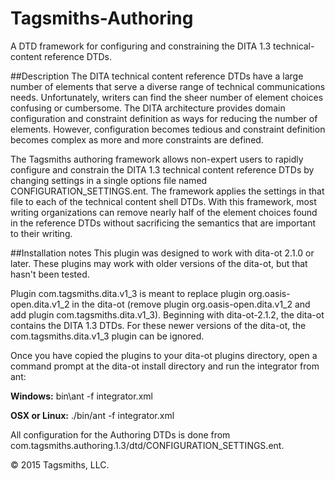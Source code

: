 # Tagsmiths-Authoring
A DTD framework for configuring and constraining the DITA 1.3 technical-content reference DTDs.

##Description
The DITA technical content reference DTDs have a large number of elements that serve a
diverse range of technical communications needs. Unfortunately, writers can find the
sheer number of element choices confusing or cumbersome. The DITA architecture provides
domain configuration and constraint definition as ways for reducing the number of elements.
However, configuration becomes tedious and constraint definition becomes complex as more
and more constraints are defined. 

The Tagsmiths authoring framework allows non-expert users to rapidly configure and
constrain the DITA 1.3 technical content reference DTDs by changing settings in a single
options file named CONFIGURATION_SETTINGS.ent. The framework applies the settings
in that file to each of the technical content shell DTDs. With this framework, most writing
organizations can remove nearly half of the element choices found in the reference DTDs
without sacrificing the semantics that are important to their writing.

##Installation notes
This plugin was designed to work with dita-ot 2.1.0 or later. These plugins may work with older
versions of the dita-ot, but that hasn't been tested.

Plugin com.tagsmiths.dita.v1_3 is meant to replace plugin org.oasis-open.dita.v1_2 in the
dita-ot (remove plugin org.oasis-open.dita.v1_2 and add plugin com.tagsmiths.dita.v1_3).
Beginning with dita-ot-2.1.2, the dita-ot contains the DITA 1.3 DTDs. For these newer
versions of the dita-ot, the com.tagsmiths.dita.v1_3 plugin can be ignored.

Once you have copied the plugins to your dita-ot plugins directory, open a command prompt
at the dita-ot install directory and run the integrator from ant:

**Windows:**
   bin\ant -f integrator.xml
   
   
**OSX or Linux:**
   ./bin/ant -f integrator.xml

All configuration for the Authoring DTDs is done from
com.tagsmiths.authoring.1.3/dtd/CONFIGURATION_SETTINGS.ent.

© 2015 Tagsmiths, LLC.

